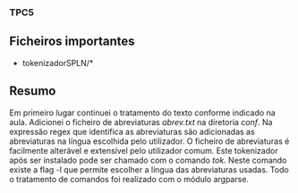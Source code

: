 ### TPC5

## Ficheiros importantes
- tokenizadorSPLN/*

## Resumo

Em primeiro lugar continuei o tratamento do texto conforme
indicado na aula. Adicionei o ficheiro de abreviaturas *abrev.txt* na diretoria *conf*. 
Na expressão regex que identifica as abreviaturas são adicionadas as abreviaturas na língua escolhida pelo utilizador. O ficheiro de abreviaturas é facilmente alterável e extensível pelo utilizador comum.
Este tokenizador após ser instalado pode ser chamado com o comando *tok*. Neste comando existe a flag -l que permite escolher a língua das abreviaturas usadas. Todo o tratamento de comandos foi realizado com o módulo argparse.